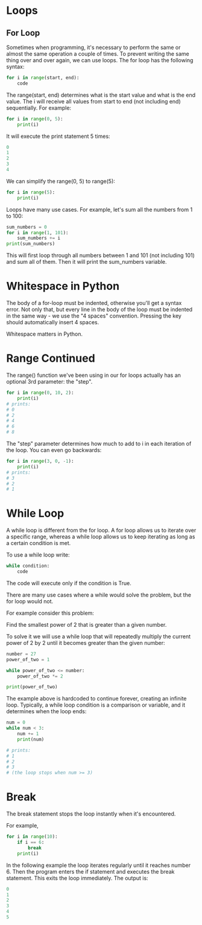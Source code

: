 # Loops

## For Loop
Sometimes when programming, it's necessary to perform the same or almost the same operation a couple of times.
To prevent writing the same thing over and over again, we can use loops.
The for loop has the following syntax:
```python
for i in range(start, end):
    code
```
The range(start, end) determines what is the start value and what is the end value. The i will receive all values from start to end (not including end) sequentially. For example:
```python
for i in range(0, 5):
    print(i)
```
It will execute the print statement 5 times:
```python
0
1
2
3
4
```
We can simplify the range(0, 5) to range(5):
```python
for i in range(5):
    print(i)
```
Loops have many use cases. For example, let's sum all the numbers from 1 to 100:
```python
sum_numbers = 0
for i in range(1, 101):
    sum_numbers += i
print(sum_numbers)
```
This will first loop through all numbers between 1 and 101 (not including 101) and sum all of them. Then it will print the sum_numbers variable.

# Whitespace in Python
The body of a for-loop must be indented, otherwise you'll get a syntax error. Not only that, but every line in the body of the loop must be indented in the same way - we use the "4 spaces" convention. Pressing the <tab> key should automatically insert 4 spaces.

Whitespace matters in Python.

# Range Continued
The range() function we've been using in our for loops actually has an optional 3rd parameter: the "step".
```python
for i in range(0, 10, 2):
    print(i)
# prints:
# 0
# 2
# 4
# 6
# 8
```
The "step" parameter determines how much to add to i in each iteration of the loop. You can even go backwards:
```python
for i in range(3, 0, -1):
    print(i)
# prints:
# 3
# 2
# 1
```
# While Loop
A while loop is different from the for loop. A for loop allows us to iterate over a specific range, whereas a while loop allows us to keep iterating as long as a certain condition is met.

To use a while loop write:
```python
while condition:
    code
```
The code will execute only if the condition is True.

There are many use cases where a while would solve the problem, but the for loop would not.

For example consider this problem:

Find the smallest power of 2 that is greater than a given number.

To solve it we will use a while loop that will repeatedly multiply the current power of 2 by 2 until it becomes greater than the given number:
```python
number = 27
power_of_two = 1

while power_of_two <= number:
    power_of_two *= 2

print(power_of_two)
```
The example above is hardcoded to continue forever, creating an infinite loop. Typically, a while loop condition is a comparison or variable, and it determines when the loop ends:
```python
num = 0
while num < 3:
    num += 1
    print(num)

# prints:
# 1
# 2
# 3
# (the loop stops when num >= 3)
```
# Break
The break statement stops the loop instantly when it's encountered.

For example,
```python
for i in range(10): 
    if i == 6:
        break
    print(i)
```
In the following example the loop iterates regularly until it reaches number 6. Then the program enters the if statement and executes the break statement. This exits the loop immediately. The output is:
```python
0
1
2
3
4
5
```


